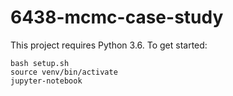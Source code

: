 # 6438-mcmc-case-study

This project requires Python 3.6. To get started:
```
bash setup.sh
source venv/bin/activate
jupyter-notebook
```
